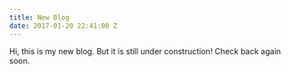 ```yaml
---
title: New Blog
date: 2017-01-20 22:41:00 Z
---
```


Hi, this is my new blog. But it is still under construction! Check back again soon.